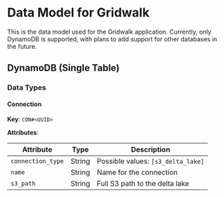 # Data Model for Gridwalk

This is the data model used for the Gridwalk application. Currently, only DynamoDB is supported, with plans to add support for other databases in the future.

## DynamoDB (Single Table)

### Data Types

#### Connection

**Key**: `CON#<UUID>`

**Attributes**:

| Attribute | Type | Description |
|-----------|------|-------------|
| `connection_type` | String | Possible values: `[s3_delta_lake]` |
| `name` | String | Name for the connection |
| `s3_path` | String | Full S3 path to the delta lake |
